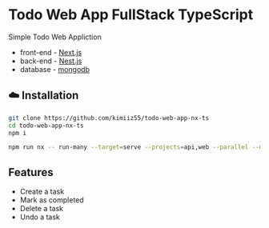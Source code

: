 # Todo Web App FullStack TypeScript

Simple Todo Web Appliction 

- front-end - [Next.js](https://nextjs.org)
- back-end - [Nest.js](https://nestjs.com)
- database - [mongodb](https://www.mongodb.com/)

## :cloud: Installation

```sh
git clone https://github.com/kimiiz55/todo-web-app-nx-ts
cd todo-web-app-nx-ts
npm i

npm run nx -- run-many --target=serve --projects=api,web --parallel --maxParallel=2

```


## Features

- Create a task
- Mark as completed
- Delete a task
- Undo a task
